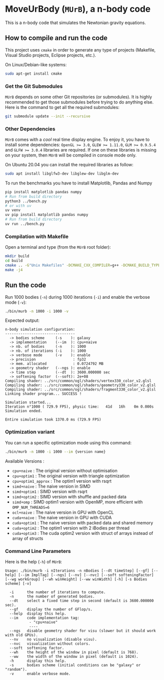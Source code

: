 # MoveUrBody (`MUrB`), a n-body code

This is a n-body code that simulates the Newtonian gravity equations.

## How to compile and run the code

This project uses `cmake` in order to generate any type of projects (Makefile, 
Visual Studio projects, Eclipse projects, etc.).

On Linux/Debian-like systems:

```bash
sudo apt-get install cmake
```

### Get the Git Submodules

`MUrB` depends on some other Git repositories (or submodules). It is highly 
recommended to get those submodules before trying to do anything else. Here is 
the command to get all the required submodules:

```bash
git submodule update --init --recursive
```

### Other Dependencies

`MUrB` comes with a *cool* real time display engine. To enjoy it, you have to 
install some dependencies: `OpenGL >= 3.0`, `GLEW >= 1.11.0`, `GLM >= 0.9.5.4` 
and `GLFW >= 3.0.4` libraries are required. If one on these libraries is missing 
on your system, then `MUrB` will be compiled in console mode only.

On Ubuntu 20.04 you can install the required libraries as follow:

```bash
sudo apt install libglfw3-dev libglew-dev libglm-dev
```

To run the benchmarks you have to install Matplotlib, Pandas and Numpy
```bash
pip install matplotlib pandas numpy
# Run from build directory
python3 ../bench.py
# or with uv
uv venv
uv pip install matplotlib pandas numpy
# Run from build directory
uv run ../bench.py
```

### Compilation with Makefile

Open a terminal and type (from the `MUrB` root folder):

```bash
mkdir build
cd build
cmake .. -G"Unix Makefiles" -DCMAKE_CXX_COMPILER=g++ -DCMAKE_BUILD_TYPE=RelWithDebInfo -DCMAKE_CXX_FLAGS_RELWITHDEBINFO="-O3 -g" -DCMAKE_CXX_FLAGS="-Wall -funroll-loops -march=native"
make -j4
```

## Run the code

Run 1000 bodies (`-n`) during 1000 iterations (`-i`) and enable the verbose mode 
(`-v`):

```bash
./bin/murb -n 1000 -i 1000 -v
```

Expected output:

```
n-body simulation configuration:
--------------------------------
  -> bodies scheme     (-s    ): galaxy
  -> implementation    (--im  ): cpu+naive
  -> nb. of bodies     (-n    ): 1000
  -> nb. of iterations (-i    ): 1000
  -> verbose mode      (-v    ): enable
  -> precision                 : fp32
  -> mem. allocated            : 0.0724792 MB
  -> geometry shader   (--ngs ): enable
  -> time step         (--dt  ): 3600.000000 sec
  -> softening factor  (--soft): 2e+08
Compiling shader: ../src/common/ogl/shaders/vertex330_color_v2.glsl
Compiling shader: ../src/common/ogl/shaders/geometry330_color_v2.glsl
Compiling shader: ../src/common/ogl/shaders/fragment330_color_v2.glsl
Linking shader program... SUCCESS !

Simulation started...
Iteration n°1000 ( 729.9 FPS), physic time:   41d   16h    0m 0.000s
Simulation ended.

Entire simulation took 1370.0 ms (729.9 FPS)
```

### Optimization variant
You can run a specific optimization mode using this command:

```bash
./bin/murb -n 1000 -i 1000 --im {version name}
```

Available Versions :
- `cpu+naive` : The original version without optimisation
- `cpu+optim1` : The original version with triangle optimization
- `cpu+optim1_approx` : The optim1 version with rsqrt
- `simd+naive` : The naive version in SIMD
- `simd+optim1` : SIMD version with rsqrt
- `simd+optim2` : SIMD version with shuffle and packed data
- `simd+omp` : SIMD optim1 version with OpenMP, more efficient with `OMP_NUM_THREADS=6`
- `ocl+naive` : The naive version in GPU with OpenCL
- `cuda+naive` : The naive version in GPU with CUDA
- `cuda+optim1` : The naive version with packed data and shared memory
- `cuda+optim2` : The optim1 version with 2 iBodies per thread
- `cuda+optim3` : The cuda optim2 version with struct of arrays instead of array of structs


### Command Line Parameters

Here is the help (`-h`) of `MUrB`:
```
Usage: ./bin/murb -i nIterations -n nBodies [--dt timeStep] [--gf] [--help] [--im ImplTag] [--ngs] [--nv] [--nvc] [--soft softeningFactor] [--wg workGroup] [--wh winHeight] [--ww winWidth] [-h] [-s Bodies scheme] [-v]

  -i      the number of iterations to compute.
  -n      the number of generated bodies.
  --dt    select a fixed time step in second (default is 3600.000000 sec).
  --gf    display the number of GFlop/s.
  --help  display this help.
  --im    code implementation tag:
           - "cpu+naive"
           ----
  --ngs   disable geometry shader for visu (slower but it should work with old GPUs).
  --nv    no visualization (disable visu).
  --nvc   visualization without colors.
  --soft  softening factor.
  --wh    the height of the window in pixel (default is 768).
  --ww    the width of the window in pixel (default is 1024).
  -h      display this help.
  -s      bodies scheme (initial conditions can be "galaxy" or "random").
  -v      enable verbose mode.
```


